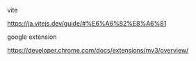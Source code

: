 vite

https://ja.vitejs.dev/guide/#%E6%A6%82%E8%A6%81

google extension

https://developer.chrome.com/docs/extensions/mv3/overview/